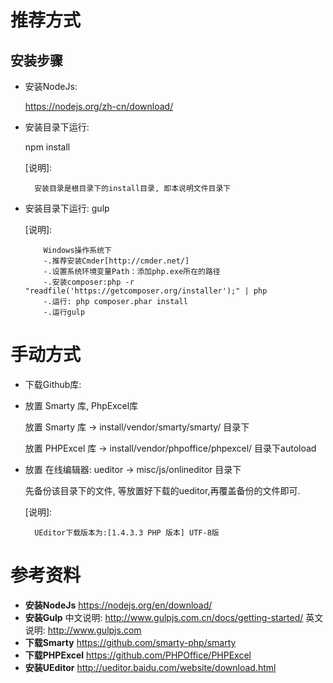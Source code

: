 
# 推荐方式
## 安装步骤
* 安装NodeJs:

  https://nodejs.org/zh-cn/download/

* 安装目录下运行:

  npm install

  [说明]:

        安装目录是根目录下的install目录, 即本说明文件目录下

* 安装目录下运行: gulp

  [说明]:

          Windows操作系统下
          -.推荐安装Cmder[http://cmder.net/]
          -.设置系统环境变量Path：添加php.exe所在的路径
          -.安装composer:php -r "readfile('https://getcomposer.org/installer');" | php
          -.运行: php composer.phar install
          -.运行gulp


# 手动方式

* 下载Github库:

* 放置 Smarty 库, PhpExcel库

  放置 Smarty 库 -> install/vendor/smarty/smarty/ 目录下

  放置 PHPExcel 库 -> install/vendor/phpoffice/phpexcel/ 目录下autoload

* 放置 在线编辑器: ueditor -> misc/js/onlineditor 目录下

  先备份该目录下的文件, 等放置好下载的ueditor,再覆盖备份的文件即可.

  [说明]:
  
        UEditor下载版本为:[1.4.3.3 PHP 版本] UTF-8版

# 参考资料

* **安装NodeJs**
  https://nodejs.org/en/download/
* **安装Gulp**
中文说明: http://www.gulpjs.com.cn/docs/getting-started/
英文说明: http://www.gulpjs.com
* **下载Smarty**
  https://github.com/smarty-php/smarty
* **下载PHPExcel**
  https://github.com/PHPOffice/PHPExcel
* **安装UEditor**
  http://ueditor.baidu.com/website/download.html
